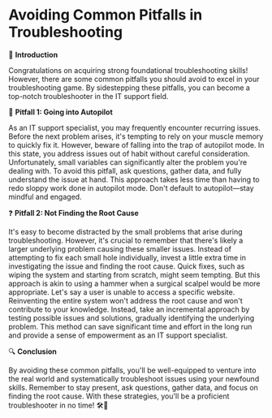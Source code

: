 # Avoiding Common Pitfalls in Troubleshooting

🚧 **Introduction**

Congratulations on acquiring strong foundational troubleshooting skills! However, there are some common pitfalls you should avoid to excel in your troubleshooting game. By sidestepping these pitfalls, you can become a top-notch troubleshooter in the IT support field.

🚫 **Pitfall 1: Going into Autopilot**

As an IT support specialist, you may frequently encounter recurring issues. Before the next problem arises, it's tempting to rely on your muscle memory to quickly fix it. However, beware of falling into the trap of autopilot mode. In this state, you address issues out of habit without careful consideration. Unfortunately, small variables can significantly alter the problem you're dealing with. To avoid this pitfall, ask questions, gather data, and fully understand the issue at hand. This approach takes less time than having to redo sloppy work done in autopilot mode. Don't default to autopilot—stay mindful and engaged.

❓ **Pitfall 2: Not Finding the Root Cause**

It's easy to become distracted by the small problems that arise during troubleshooting. However, it's crucial to remember that there's likely a larger underlying problem causing these smaller issues. Instead of attempting to fix each small hole individually, invest a little extra time in investigating the issue and finding the root cause. Quick fixes, such as wiping the system and starting from scratch, might seem tempting. But this approach is akin to using a hammer when a surgical scalpel would be more appropriate. Let's say a user is unable to access a specific website. Reinventing the entire system won't address the root cause and won't contribute to your knowledge. Instead, take an incremental approach by testing possible issues and solutions, gradually identifying the underlying problem. This method can save significant time and effort in the long run and provide a sense of empowerment as an IT support specialist.

🔍 **Conclusion**

By avoiding these common pitfalls, you'll be well-equipped to venture into the real world and systematically troubleshoot issues using your newfound skills. Remember to stay present, ask questions, gather data, and focus on finding the root cause. With these strategies, you'll be a proficient troubleshooter in no time! 🛠💪